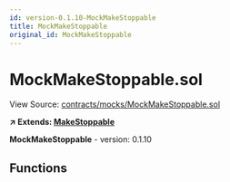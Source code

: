 ```yaml
---
id: version-0.1.10-MockMakeStoppable
title: MockMakeStoppable
original_id: MockMakeStoppable
---
```


# MockMakeStoppable.sol

View Source: [contracts/mocks/MockMakeStoppable.sol](../contracts/mocks/MockMakeStoppable.sol)

**↗ Extends: [MakeStoppable](MakeStoppable.md)**

**MockMakeStoppable** - version: 0.1.10

## Functions

